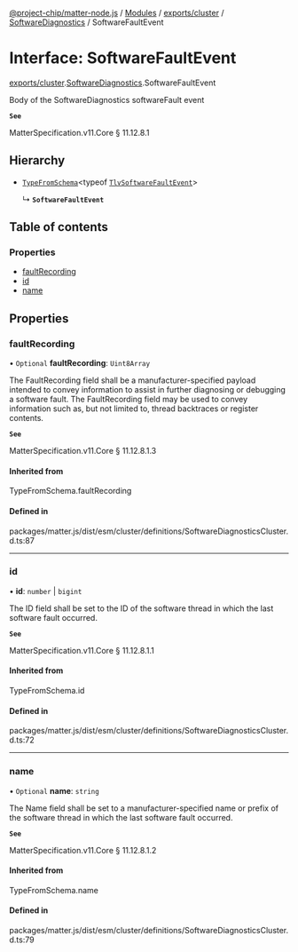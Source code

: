 [@project-chip/matter-node.js](../README.md) / [Modules](../modules.md) / [exports/cluster](../modules/exports_cluster.md) / [SoftwareDiagnostics](../modules/exports_cluster.SoftwareDiagnostics.md) / SoftwareFaultEvent

# Interface: SoftwareFaultEvent

[exports/cluster](../modules/exports_cluster.md).[SoftwareDiagnostics](../modules/exports_cluster.SoftwareDiagnostics.md).SoftwareFaultEvent

Body of the SoftwareDiagnostics softwareFault event

**`See`**

MatterSpecification.v11.Core § 11.12.8.1

## Hierarchy

- [`TypeFromSchema`](../modules/exports_tlv.md#typefromschema)\<typeof [`TlvSoftwareFaultEvent`](../modules/exports_cluster.SoftwareDiagnostics.md#tlvsoftwarefaultevent)\>

  ↳ **`SoftwareFaultEvent`**

## Table of contents

### Properties

- [faultRecording](exports_cluster.SoftwareDiagnostics.SoftwareFaultEvent.md#faultrecording)
- [id](exports_cluster.SoftwareDiagnostics.SoftwareFaultEvent.md#id)
- [name](exports_cluster.SoftwareDiagnostics.SoftwareFaultEvent.md#name)

## Properties

### faultRecording

• `Optional` **faultRecording**: `Uint8Array`

The FaultRecording field shall be a manufacturer-specified payload intended to convey information to assist
in further diagnosing or debugging a software fault. The FaultRecording field may be used to convey
information such as, but not limited to, thread backtraces or register contents.

**`See`**

MatterSpecification.v11.Core § 11.12.8.1.3

#### Inherited from

TypeFromSchema.faultRecording

#### Defined in

packages/matter.js/dist/esm/cluster/definitions/SoftwareDiagnosticsCluster.d.ts:87

___

### id

• **id**: `number` \| `bigint`

The ID field shall be set to the ID of the software thread in which the last software fault occurred.

**`See`**

MatterSpecification.v11.Core § 11.12.8.1.1

#### Inherited from

TypeFromSchema.id

#### Defined in

packages/matter.js/dist/esm/cluster/definitions/SoftwareDiagnosticsCluster.d.ts:72

___

### name

• `Optional` **name**: `string`

The Name field shall be set to a manufacturer-specified name or prefix of the software thread in which the
last software fault occurred.

**`See`**

MatterSpecification.v11.Core § 11.12.8.1.2

#### Inherited from

TypeFromSchema.name

#### Defined in

packages/matter.js/dist/esm/cluster/definitions/SoftwareDiagnosticsCluster.d.ts:79
